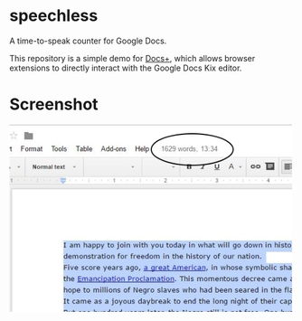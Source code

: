 # speechless
A time-to-speak counter for Google Docs.

This repository is a simple demo for [Docs+](https://github.com/matthewsot/docs-plus), which allows browser extensions to directly interact with the Google Docs Kix editor.

# Screenshot
![Speechless Screenshot](screenshot.jpg)
